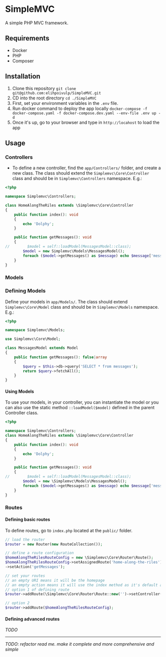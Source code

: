# SimpleMVC

A simple PHP MVC framework. 

## Requirements
- Docker
- PHP
- Composer

## Installation
1. Clone this repository `git clone git@github.com:elihpoivulp/SimpleMVC.git`
2. CD into the root directory `cd ./SimpleMVC`
3. First, set your environment variables in the `.env` file. 
4. Run docker command to deploy the app locally `docker-compose -f docker-compose.yaml -f docker-compose.dev.yaml --env-file .env up -d`
5. Once it's up, go to your browser and type in `http://locahost` to load the app

## Usage
### Controllers
- To define a new controller, find the `app/Controllers/` folder, and create a new class. The class should extend the `Simplemvc\Core\Controller` class and should be in `Simplemvc\Controllers` namespace. E.g.:
```php
<?php

namespace Simplemvc\Controllers;

class HomeAlongTheRiles extends \Simplemvc\Core\Controller
{
    public function index(): void
    {
        echo 'Dolphy';
    }

    public function getMessages(): void
    {
//        $model = self::loadModel(MessagesModel::class);
        $model = new Simplemvc\Models\MessagesModel();
        foreach ($model->getMessages() as $message) echo $message['message'] . '<br>';
    }
}
```

### Models
### Defining Models
Define your models in `app/Models/`. The class should extend `Simplemvc\Core\Model` class and should be in `Simplemvc\Models` namespace. E.g.:
```php
<?php

namespace Simplemvc\Models;

use Simplemvc\Core\Model;

class MessagesModel extends Model
{
    public function getMessages(): false|array
    {
        $query = $this->db->query('SELECT * from messages');
        return $query->fetchAll();
    }
}
```
#### Using Models
To use your models, in your controller, you can instantiate the model or you can also use the static method `::loadModel($model)` defined in the parent Controller class.
```php
<?php

namespace Simplemvc\Controllers;
class HomeAlongTheRiles extends \Simplemvc\Core\Controller
{
    public function index(): void
    {
        echo 'Dolphy';
    }

    public function getMessages(): void
    {
//        $model = self::loadModel(MessagesModel::class);
        $model = new \Simplemvc\Models\MessagesModel();
        foreach ($model->getMessages() as $message) echo $message['message'] . '<br>';
    }
}
```

### Routes
#### Defining basic routes
To define routes, go to `index.php` located at the `public/` folder.
```php
// load the router
$router = new Router(new RouteCollection());

// define a route configuration
$homeAlongTheRilesRouteConfig = new \Simplemvc\Core\Router\Route();
$homeAlongTheRilesRouteConfig->setAssignedRoute('home-along-the-riles')->setController(\Simplemvc\Controllers\HomeAlongTheRiles::class)
->setAction('getMessages');

// set your routes
// an empty URI means it will be the homepage
// an empty action means it will use the index method as it's default action
// option 1 of defining route
$router->addRoute(\Simplemvc\Core\Router\Route::new('')->setController(\Simplemvc\Controllers\HomeAlongTheRiles::class));  

// option 2
$router->addRoute($homeAlongTheRilesRouteConfig);
```
#### Defining advanced routes
*TODO*

---

*TODO: refactor read me. make it complete and more comprehensive and simple*


